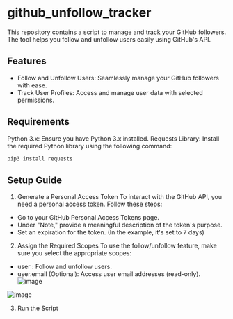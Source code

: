 # github_unfollow_tracker

This repository contains a script to manage and track your GitHub followers. The tool helps you follow and unfollow users easily using GitHub's API.

## Features
- Follow and Unfollow Users: Seamlessly manage your GitHub followers with ease.
- Track User Profiles: Access and manage user data with selected permissions.

## Requirements
Python 3.x: Ensure you have Python 3.x installed.
Requests Library: Install the required Python library using the following command:
```bash
pip3 install requests
```
## Setup Guide
1. Generate a Personal Access Token
To interact with the GitHub API, you need a personal access token. Follow these steps:

- Go to your GitHub Personal Access Tokens page.
- Under "Note," provide a meaningful description of the token's purpose.
- Set an expiration for the token. (In the example, it's set to 7 days)

2. Assign the Required Scopes
To use the follow/unfollow feature, make sure you select the appropriate scopes:

- user
   : Follow and unfollow users.
- user.email (Optional): Access user email addresses (read-only).
![image](https://github.com/user-attachments/assets/3a3a4ce7-26cb-4064-8904-2c474fae12f3)

![image](https://github.com/user-attachments/assets/1e3d895c-6944-4228-967c-f18a767cde45)

3. Run the Script


